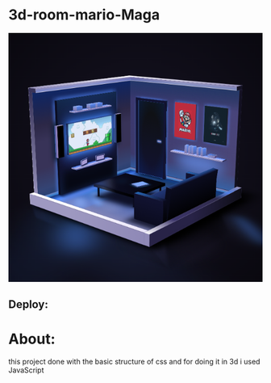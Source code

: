 # 3d-room-mario-Maga

![Screen](https://github.com/AndyMagwayer/3d-room-mario-Maga/blob/main/Screenshot%202023-09-03%20165857.png)

## Deploy:

# About:

this project done with the basic structure of css and for doing it in 3d i used JavaScript 
